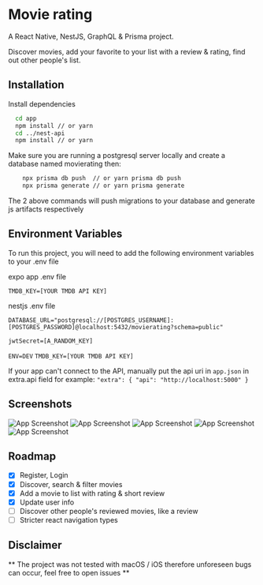 # Movie rating

A React Native, NestJS, GraphQL & Prisma project.

Discover movies, add your favorite to your list with a review & rating, find out other people's list.

## Installation

Install dependencies

```bash
  cd app
  npm install // or yarn
  cd ../nest-api
  npm install // or yarn
```

Make sure you are running a postgresql server locally and create a database named movierating then:

```bash
    npx prisma db push  // or yarn prisma db push
    npx prisma generate // or yarn prisma generate
```

The 2 above commands will push migrations to your database and generate js artifacts respectively

## Environment Variables

To run this project, you will need to add the following environment variables to your .env file

expo app .env file

`TMDB_KEY=[YOUR TMDB API KEY]`

nestjs .env file

`DATABASE_URL="postgresql://[POSTGRES_USERNAME]:[POSTGRES_PASSWORD]@localhost:5432/movierating?schema=public"`

`jwtSecret=[A_RANDOM_KEY]`

`ENV=DEV`
`TMDB_KEY=[YOUR TMDB API KEY]`

If your app can't connect to the API, manually put the api uri in `app.json` in extra.api field for example: `"extra": { "api": "http://localhost:5000" }`

## Screenshots

![App Screenshot](https://i.ibb.co/RYgpdjC/Screenshot-8.png)
![App Screenshot](https://i.ibb.co/sJdvjt6/Screenshot-7.png)
![App Screenshot](https://i.ibb.co/fNdfGTJ/Screenshot-4.png)
![App Screenshot](https://i.ibb.co/KV9vZmk/Screenshot-5.png)
![App Screenshot](https://i.ibb.co/Y3q8F3n/Screenshot-6.png)

## Roadmap

- [x] Register, Login
- [x] Discover, search & filter movies
- [x] Add a movie to list with rating & short review
- [x] Update user info
- [ ] Discover other people's reviewed movies, like a review
- [ ] Stricter react navigation types

## Disclaimer

** The project was not tested with macOS / iOS therefore unforeseen bugs can occur, feel free to open issues **
